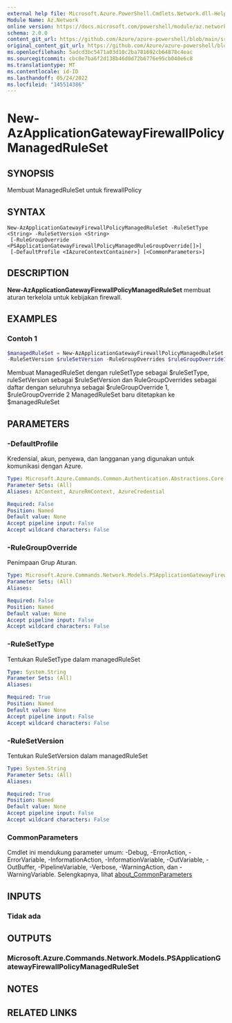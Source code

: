 ```yaml
---
external help file: Microsoft.Azure.PowerShell.Cmdlets.Network.dll-Help.xml
Module Name: Az.Network
online version: https://docs.microsoft.com/powershell/module/az.network/new-azapplicationgatewayfirewallpolicymanagedruleset
schema: 2.0.0
content_git_url: https://github.com/Azure/azure-powershell/blob/main/src/Network/Network/help/New-AzApplicationGatewayFirewallPolicyManagedRuleSet.md
original_content_git_url: https://github.com/Azure/azure-powershell/blob/main/src/Network/Network/help/New-AzApplicationGatewayFirewallPolicyManagedRuleSet.md
ms.openlocfilehash: 5adcd3bc5471a03d10c2ba781692cb64878c4eac
ms.sourcegitcommit: cbc0e7ba6f2d138b46d0d72b6776e95cb040e6c8
ms.translationtype: MT
ms.contentlocale: id-ID
ms.lasthandoff: 05/24/2022
ms.locfileid: "145514386"
---
```

# New-AzApplicationGatewayFirewallPolicyManagedRuleSet

## SYNOPSIS
Membuat ManagedRuleSet untuk firewallPolicy

## SYNTAX

```
New-AzApplicationGatewayFirewallPolicyManagedRuleSet -RuleSetType <String> -RuleSetVersion <String>
 [-RuleGroupOverride <PSApplicationGatewayFirewallPolicyManagedRuleGroupOverride[]>]
 [-DefaultProfile <IAzureContextContainer>] [<CommonParameters>]
```

## DESCRIPTION
**New-AzApplicationGatewayFirewallPolicyManagedRuleSet** membuat aturan terkelola untuk kebijakan firewall.

## EXAMPLES

### Contoh 1
```powershell
$managedRuleSet = New-AzApplicationGatewayFirewallPolicyManagedRuleSet -RuleSetType $ruleSetType 
-RuleSetVersion $ruleSetVersion -RuleGroupOverrides $ruleGroupOverride1, $ruleGroupOverride2
```

Membuat ManagedRuleSet dengan ruleSetType sebagai $ruleSetType, ruleSetVersion sebagai $ruleSetVersion dan RuleGroupOverrides sebagai daftar dengan seluruhnya sebagai $ruleGroupOverride 1, $ruleGroupOverride 2 ManagedRuleSet baru ditetapkan ke $managedRuleSet

## PARAMETERS

### -DefaultProfile
Kredensial, akun, penyewa, dan langganan yang digunakan untuk komunikasi dengan Azure.

```yaml
Type: Microsoft.Azure.Commands.Common.Authentication.Abstractions.Core.IAzureContextContainer
Parameter Sets: (All)
Aliases: AzContext, AzureRmContext, AzureCredential

Required: False
Position: Named
Default value: None
Accept pipeline input: False
Accept wildcard characters: False
```

### -RuleGroupOverride
Penimpaan Grup Aturan.

```yaml
Type: Microsoft.Azure.Commands.Network.Models.PSApplicationGatewayFirewallPolicyManagedRuleGroupOverride[]
Parameter Sets: (All)
Aliases:

Required: False
Position: Named
Default value: None
Accept pipeline input: False
Accept wildcard characters: False
```

### -RuleSetType
Tentukan RuleSetType dalam managedRuleSet

```yaml
Type: System.String
Parameter Sets: (All)
Aliases:

Required: True
Position: Named
Default value: None
Accept pipeline input: False
Accept wildcard characters: False
```

### -RuleSetVersion
Tentukan RuleSetVersion dalam managedRuleSet

```yaml
Type: System.String
Parameter Sets: (All)
Aliases:

Required: True
Position: Named
Default value: None
Accept pipeline input: False
Accept wildcard characters: False
```

### CommonParameters
Cmdlet ini mendukung parameter umum: -Debug, -ErrorAction, -ErrorVariable, -InformationAction, -InformationVariable, -OutVariable, -OutBuffer, -PipelineVariable, -Verbose, -WarningAction, dan -WarningVariable. Selengkapnya, lihat [about_CommonParameters](http://go.microsoft.com/fwlink/?LinkID=113216)

## INPUTS

### Tidak ada

## OUTPUTS

### Microsoft.Azure.Commands.Network.Models.PSApplicationGatewayFirewallPolicyManagedRuleSet

## NOTES

## RELATED LINKS
